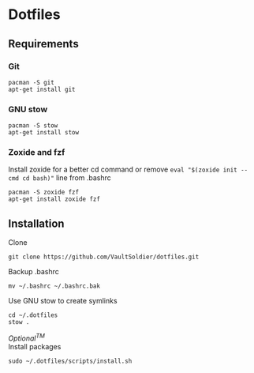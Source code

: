 # Dotfiles

## Requirements

### Git
```
pacman -S git 
apt-get install git
```

### GNU stow
```
pacman -S stow
apt-get install stow
```

### Zoxide and fzf
Install zoxide for a better cd command or remove `eval "$(zoxide init --cmd cd bash)"` line from .bashrc
```
pacman -S zoxide fzf
apt-get install zoxide fzf
```
## Installation 

Clone
```
git clone https://github.com/VaultSoldier/dotfiles.git
```

Backup .bashrc
```
mv ~/.bashrc ~/.bashrc.bak 
```

Use GNU stow to create symlinks
```
cd ~/.dotfiles
stow .
```

*Optional<sup>TM</sup>*<br>
Install packages 
```
sudo ~/.dotfiles/scripts/install.sh
```

